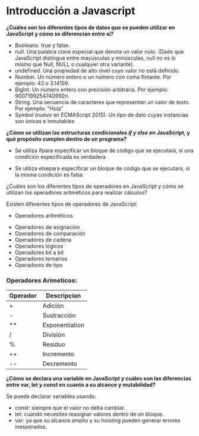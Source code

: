 # Introducción a Javascript

**¿Cuáles son los diferentes tipos de datos que se pueden utilizar en JavaScript y cómo se diferencian entre sí?**

- Booleano. true y false.
- null. Una palabra clave especial que denota un valor nulo. (Dado que JavaScript distingue entre mayúsculas y minúsculas, null no es lo mismo que Null, NULL o cualquier otra variante).
- undefined. Una propiedad de alto nivel cuyo valor no está definido.
- Number. Un número entero o un número con coma flotante. Por ejemplo: 42 o 3.14159.
- BigInt. Un número entero con precisión arbitraria. Por ejemplo: 9007199254740992n.
- String. Una secuencia de caracteres que representan un valor de texto. Por ejemplo: "Hola"
- Symbol (nuevo en ECMAScript 2015). Un tipo de dato cuyas instancias son únicas e inmutables


**¿Cómo se utilizan las estructuras condicionales *if y else* en JavaScript, y qué propósito cumplen dentro de un programa?**

- Se utiliza ifpara especificar un bloque de código que se ejecutará, si una condición especificada es verdadera
+ Se utiliza elsepara especificar un bloque de código que se ejecutará, si la misma condición es falsa

¿Cuáles son los diferentes tipos de operadores en JavaScript y cómo se utilizan los operadores aritméticos para realizar cálculos?

Existen diferentes tipos de operadores de JavaScript:

- Operadores aritméticos
+ Operadores de asignación
+ Operadores de comparación
+ Operadores de cadena
+ Operadores lógicos
+ Operadores bit a bit
+ Operadores ternarios
+ Operadores de tipo

### Operadores Arimeticos:
|Operador|Descripcion|
|--------|-----------|
|+  |Adición|
|-  |Sustracción|
|**  |Exponentiation |
|/  |División|
|%  |Residuo|
|++  |Incremento|
|--  |Decremento|

**¿Cómo se declara una variable en JavaScript y cuáles son las diferencias entre var, let y const en cuanto a su alcance y mutabilidad?**

Se puede declarar variables usando:

+ const: siempre que el valor no deba cambiar.
+ let: cuando necesites reasignar valores dentro de un bloque.
+ var: ya que su alcance amplio y su hoisting pueden generar errores inesperados.

